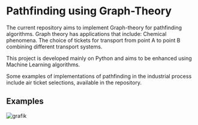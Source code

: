 # Pathfinding using Graph-Theory

The current repository aims to implement Graph-theory for pathfinding algorithms. Graph theory has applications that include:
Chemical phenomena.
The choice of tickets for transport from point A to point B combining different transport systems.

This project is developed mainly on Python and aims to be enhanced using Machine Learning algorithms.

Some examples of implementations of pathfinding in the industrial process include air ticket selections, available in the repository.

## Examples

![grafik](https://github.com/renecartaya/Pathfinding-with-Graph-Theory/blob/main/Pathfinder.png)

